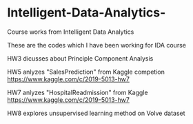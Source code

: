 # Intelligent-Data-Analytics-
Course works from Intelligent Data Analytics

These are the codes which I have been working for IDA course

HW3 dicusses about Principle Component Analysis 

HW5 anlyzes "SalesPrediction" from Kaggle competion https://www.kaggle.com/c/2019-5013-hw7

HW7 anlyzes "HospitalReadmission" from Kaggle https://www.kaggle.com/c/2019-5013-hw7

HW8 explores unsupervised learning method on Volve dataset 
